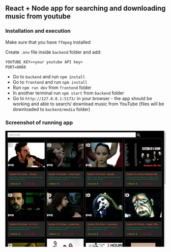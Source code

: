## React + Node app for searching and downloading music from youtube

### Installation and execution
Make sure that you have `ffmpeg` installed

Create `.env` file inside `backend` folder and add:

```
YOUTUBE_KEY=<your youtube API key>
PORT=8080
```

* Go to `backend` and run `npm install`
* Go to `frontend` and run `npm install`
* Run `npm run dev` from `frontend` folder
* In another terminal run `npm start` from `backend` folder
* Go to `http://127.0.0.1:5173/` in your browser - the app should be working and able to search/ download music from YouTube (files will be downloaded to `backend/media` folder)

### Screenshot of running app
![](./images/screenshot.png)
